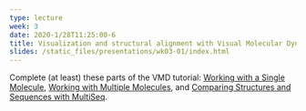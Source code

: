 ```yaml
---
type: lecture
week: 3
date: 2020-1/28T11:25:00-6
title: Visualization and structural alignment with Visual Molecular Dynamics (VMD).
slides: /static_files/presentations/wk03-01/index.html
---
```

Complete (at least) these parts of the VMD tutorial:
[Working with a Single Molecule](http://www.ks.uiuc.edu/Training/Tutorials/vmd/tutorial-html/node2.html),
[Working with Multiple Molecules](http://www.ks.uiuc.edu/Training/Tutorials/vmd/tutorial-html/node6.html), and
[Comparing Structures and Sequences with MultiSeq](http://www.ks.uiuc.edu/Training/Tutorials/vmd/tutorial-html/node7.html).
